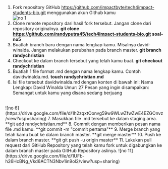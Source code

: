 1. Fork repository GitHub https://github.com/impactbyte/tech4impact-students-bio.git menggunakan akun Github kamu <br />
![no 1](https://drive.google.com/file/d/1Ds93CCEobd1WZKv7sE57hXaap0H5MiU3/view?usp=sharing)
2. Clone remote repository dari hasil fork tersebut. Jangan clone dari repository originalnya. **git clone https://github.com/randyputra45/tech4impact-students-bio.git soal-no5**
3. Buatlah branch baru dengan nama lengkap kamu. Misalnya david-winalda. Jangan melakukan perubahan pada branch master. **git branch randychristian**
4. Checkout ke dalam branch tersebut yang telah kamu buat. **git checkout randychristian**
5. Buatlah 1 file format .md dengan nama lengkap kamu. Contoh davidwinalda.md. **touch randychristian.md** 
6. Isi file tersebut davidwinalda.md dengan konten di bawah ini:
Nama Lengkap: David Winalda
Umur: 27
Pesan yang ingin disampaikan: Semangat untuk kamu yang disana sedang berjuang
<br />
![no 6](https://drive.google.com/file/d/1h2zqxtOonvg59w9WLwZfwZwE4EZGOnvz/view?usp=sharing)
7. Masukkan file .md tersebut ke dalam staging area. **git add randychristian.md**
8. Commit dengan memberikan pesan nama file .md kamu. **git commit -m "commit pertama"**
9. Merge branch yang telah kamu buat ke dalam branch master. **git merge master**
10. Push ke dalam branch master. **git git push -u origin master**
11. Lakukan pull request dari GitHub Repository yang telah kamu fork untuk digabungkan ke dalam branch master pada GitHub Repository aslinya.
![no 11](https://drive.google.com/file/d/1UFb-h26HcBNg_Vkd6ACTN3Nbv1in9ol2/view?usp=sharing)